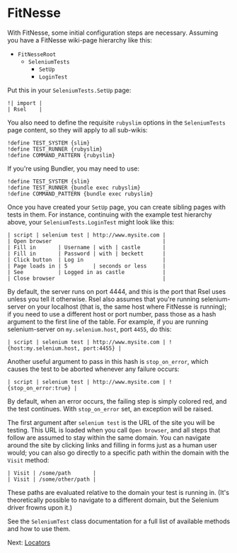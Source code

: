 FitNesse
========

With FitNesse, some initial configuration steps are necessary. Assuming you
have a FitNesse wiki-page hierarchy like this:

- `FitNesseRoot`
  - `SeleniumTests`
    - `SetUp`
    - `LoginTest`

Put this in your `SeleniumTests.SetUp` page:

    !| import |
    | Rsel    |

You also need to define the requisite `rubyslim` options in the `SeleniumTests`
page content, so they will apply to all sub-wikis:

    !define TEST_SYSTEM {slim}
    !define TEST_RUNNER {rubyslim}
    !define COMMAND_PATTERN {rubyslim}

If you're using Bundler, you may need to use:

    !define TEST_SYSTEM {slim}
    !define TEST_RUNNER {bundle exec rubyslim}
    !define COMMAND_PATTERN {bundle exec rubyslim}

Once you have created your `SetUp` page, you can create sibling pages with
tests in them. For instance, continuing with the example test hierarchy above,
your `SeleniumTests.LoginTest` might look like this:

    | script | selenium test | http://www.mysite.com |
    | Open browser                                   |
    | Fill in       | Username | with | castle       |
    | Fill in       | Password | with | beckett      |
    | Click button  | Log in                         |
    | Page loads in | 5        | seconds or less     |
    | See           | Logged in as castle            |
    | Close browser                                  |

By default, the server runs on port 4444, and this is the port that Rsel uses
unless you tell it otherwise. Rsel also assumes that you're running
selenium-server on your localhost (that is, the same host where FitNesse is
running); if you need to use a different host or port number, pass those as
a hash argument to the first line of the table. For example, if you are running
selenium-server on `my.selenium.host`, port `4455`, do this:

    | script | selenium test | http://www.mysite.com | !{host:my.selenium.host, port:4455} |

Another useful argument to pass in this hash is `stop_on_error`, which causes
the test to be aborted whenever any failure occurs:

    | script | selenium test | http://www.mysite.com | !{stop_on_error:true} |

By default, when an error occurs, the failing step is simply colored red, and
the test continues. With `stop_on_error` set, an exception will be raised.

The first argument after `selenium test` is the URL of the site you will be testing.
This URL is loaded when you call `Open browser`, and all steps that follow are
assumed to stay within the same domain. You can navigate around the site by
clicking links and filling in forms just as a human user would; you can also go
directly to a specific path within the domain with the `Visit` method:

    | Visit | /some/path       |
    | Visit | /some/other/path |

These paths are evaluated relative to the domain your test is running in. (It's
theoretically possible to navigate to a different domain, but the Selenium
driver frowns upon it.)

See the `SeleniumTest` class documentation for a full list of available methods
and how to use them.

Next: [Locators](locators.md)

